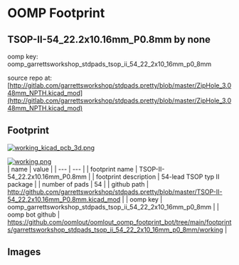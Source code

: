 # OOMP Footprint  
## TSOP-II-54_22.2x10.16mm_P0.8mm  by none  
  
oomp key: oomp_garrettsworkshop_stdpads_tsop_ii_54_22_2x10_16mm_p0_8mm  
  
source repo at: [http://gitlab.com/garrettsworkshop/stdpads.pretty/blob/master/ZipHole_3.048mm_NPTH.kicad_mod](http://gitlab.com/garrettsworkshop/stdpads.pretty/blob/master/ZipHole_3.048mm_NPTH.kicad_mod)  
## Footprint  
  
[![working_kicad_pcb_3d.png](working_kicad_pcb_3d_600.png)](working_kicad_pcb_3d.png)  
  
[![working.png](working_600.png)](working.png)  
| name | value | 
| --- | --- | 
| footprint name | TSOP-II-54_22.2x10.16mm_P0.8mm | 
| footprint description | 54-lead TSOP typ II package | 
| number of pads | 54 | 
| github path | http://github.com/garrettsworkshop/stdpads.pretty/blob/master/TSOP-II-54_22.2x10.16mm_P0.8mm.kicad_mod | 
| oomp key | oomp_garrettsworkshop_stdpads_tsop_ii_54_22_2x10_16mm_p0_8mm | 
| oomp bot github | https://github.com/oomlout/oomlout_oomp_footprint_bot/tree/main/footprints/garrettsworkshop_stdpads_tsop_ii_54_22_2x10_16mm_p0_8mm/working | 
## Images  
